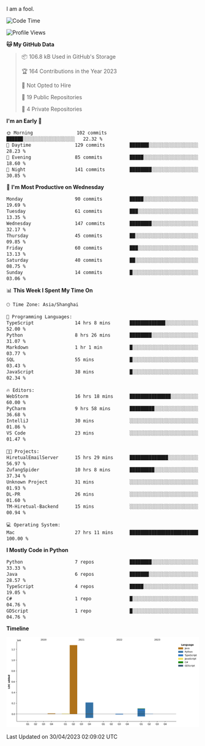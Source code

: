 I am a fool.

<!--START_SECTION:waka-->
![Code Time](http://img.shields.io/badge/Code%20Time-367%20hrs%2058%20mins-blue)

![Profile Views](http://img.shields.io/badge/Profile%20Views-15-blue)

**🐱 My GitHub Data** 

> 📦 106.8 kB Used in GitHub's Storage 
 > 
> 🏆 164 Contributions in the Year 2023
 > 
> 🚫 Not Opted to Hire
 > 
> 📜 19 Public Repositories 
 > 
> 🔑 4 Private Repositories 
 > 
**I'm an Early 🐤** 

```text
🌞 Morning                102 commits         ██████░░░░░░░░░░░░░░░░░░░   22.32 % 
🌆 Daytime                129 commits         ███████░░░░░░░░░░░░░░░░░░   28.23 % 
🌃 Evening                85 commits          █████░░░░░░░░░░░░░░░░░░░░   18.60 % 
🌙 Night                  141 commits         ████████░░░░░░░░░░░░░░░░░   30.85 % 
```
📅 **I'm Most Productive on Wednesday** 

```text
Monday                   90 commits          █████░░░░░░░░░░░░░░░░░░░░   19.69 % 
Tuesday                  61 commits          ███░░░░░░░░░░░░░░░░░░░░░░   13.35 % 
Wednesday                147 commits         ████████░░░░░░░░░░░░░░░░░   32.17 % 
Thursday                 45 commits          ██░░░░░░░░░░░░░░░░░░░░░░░   09.85 % 
Friday                   60 commits          ███░░░░░░░░░░░░░░░░░░░░░░   13.13 % 
Saturday                 40 commits          ██░░░░░░░░░░░░░░░░░░░░░░░   08.75 % 
Sunday                   14 commits          █░░░░░░░░░░░░░░░░░░░░░░░░   03.06 % 
```


📊 **This Week I Spent My Time On** 

```text
🕑︎ Time Zone: Asia/Shanghai

💬 Programming Languages: 
TypeScript               14 hrs 8 mins       █████████████░░░░░░░░░░░░   52.00 % 
Python                   8 hrs 26 mins       ████████░░░░░░░░░░░░░░░░░   31.07 % 
Markdown                 1 hr 1 min          █░░░░░░░░░░░░░░░░░░░░░░░░   03.77 % 
SQL                      55 mins             █░░░░░░░░░░░░░░░░░░░░░░░░   03.43 % 
JavaScript               38 mins             █░░░░░░░░░░░░░░░░░░░░░░░░   02.34 % 

🔥 Editors: 
WebStorm                 16 hrs 18 mins      ███████████████░░░░░░░░░░   60.00 % 
PyCharm                  9 hrs 58 mins       █████████░░░░░░░░░░░░░░░░   36.68 % 
IntelliJ                 30 mins             ░░░░░░░░░░░░░░░░░░░░░░░░░   01.86 % 
VS Code                  23 mins             ░░░░░░░░░░░░░░░░░░░░░░░░░   01.47 % 

🐱‍💻 Projects: 
HiretualEmailServer      15 hrs 29 mins      ██████████████░░░░░░░░░░░   56.97 % 
ZufangSpider             10 hrs 8 mins       █████████░░░░░░░░░░░░░░░░   37.34 % 
Unknown Project          31 mins             ░░░░░░░░░░░░░░░░░░░░░░░░░   01.93 % 
DL-PR                    26 mins             ░░░░░░░░░░░░░░░░░░░░░░░░░   01.60 % 
TM-Hiretual-Backend      15 mins             ░░░░░░░░░░░░░░░░░░░░░░░░░   00.94 % 

💻 Operating System: 
Mac                      27 hrs 11 mins      █████████████████████████   100.00 % 
```

**I Mostly Code in Python** 

```text
Python                   7 repos             ████████░░░░░░░░░░░░░░░░░   33.33 % 
Java                     6 repos             ███████░░░░░░░░░░░░░░░░░░   28.57 % 
TypeScript               4 repos             █████░░░░░░░░░░░░░░░░░░░░   19.05 % 
C#                       1 repo              █░░░░░░░░░░░░░░░░░░░░░░░░   04.76 % 
GDScript                 1 repo              █░░░░░░░░░░░░░░░░░░░░░░░░   04.76 % 
```



**Timeline**

![Lines of Code chart](https://raw.githubusercontent.com/VeejaLiu/VeejaLiu/master/assets/bar_graph.png)


 Last Updated on 30/04/2023 02:09:02 UTC
<!--END_SECTION:waka-->

